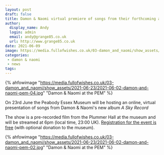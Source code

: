 ```yaml
---
layout: post
draft: false
title: Damon & Naomi virtual premiere of songs from their forthcoming album 'A Sky Record'
author:
  display_name: Andy
  login: admin
  email: andy@grange85.co.uk
  url: http://www.grange85.co.uk
date: 2021-06-09
image: https://media.fullofwishes.co.uk/03-damon_and_naomi/show_assets/2021-06-23/2021-06-02-damon-and-naomi-pem-04.jpg
categories:
 - damon & naomi
 - news
tags:
---
```

{% ahfowimage "https://media.fullofwishes.co.uk/03-damon_and_naomi/show_assets/2021-06-23/2021-06-02-damon-and-naomi-pem-04.jpg" "Damon & Naomi at the PEM" %}

On 23rd June the Peabody Essex Museum will be hosting an online, virtual presentation of songs from Damon & Naomi's new album _A Sky Record_

The show is a pre-recorded film from the Plummer Hall at the museum and  will be streamed at 6pm (local time, 23:00 UK). [Registration for the event is free](https://www.pem.org/events/pem-presents-damon-naomi-from-plummer-hall) (with optional donation to the museum).

{% ahfowimage "https://media.fullofwishes.co.uk/03-damon_and_naomi/show_assets/2021-06-23/2021-06-02-damon-and-naomi-pem-02.jpg" "Damon & Naomi at the PEM" %}


